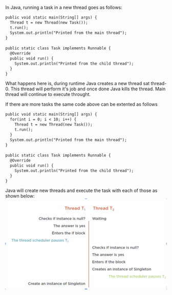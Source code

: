 In Java, running a task in a new thread goes as follows: 

```
public void static main(String[] args) {
  Thread t = new Thread(new Task());
  t.run();
  System.out.println("Printed from the main thread");
}

public static class Task implements Runnable {
  @Override
  public void run() {
    System.out.println("Printed from the child thread");
  }
}
```

What happens here is, during runtime Java creates a new thread sat thread-0. This thread will perform it's job and once done Java kills the thread. Main thread will continue to execute throught. 

If there are more tasks the same code above can be extented as follows

```
public void static main(String[] args) {
  for(int i = 0; i < 10; i++) {
    Thread t = new Thread(new Task());
    t.run();
  }
  System.out.println("Printed from the main thread");
}

public static class Task implements Runnable {
  @Override
  public void run() {
    System.out.println("Printed from the child thread");
  }
}
```

Java will create new threads and execute the task with each of those as shown below: 
![Creating multiple threads](https://github.com/apoorvam1/LeetCode/blob/master/Concepts/Concurrency/Screen%20Shot%202020-01-30%20at%2010.46.36%20PM.png)

